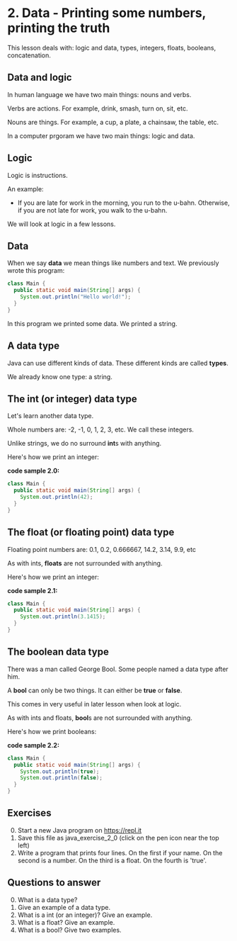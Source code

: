
# 2. Data - Printing some numbers, printing the truth

This lesson deals with: logic and data, types, integers, floats, booleans, concatenation.

## Data and logic

In human language we have two main things: nouns and verbs.

Verbs are actions. For example, drink, smash, turn on, sit, etc.

Nouns are things. For example, a cup, a plate, a chainsaw, the table, etc.

In a computer prgoram we have two main things: logic and data.

## Logic

Logic is instructions.

An example:

* If you are late for work in the morning, you run to the u-bahn. Otherwise, if you are not late for work, you walk to the u-bahn.

We will look at logic in a few lessons.

## Data

When we say **data** we mean things like numbers and text. We previously wrote this program:

```java
class Main {
  public static void main(String[] args) {
    System.out.println("Hello world!");
  }
}
```

In this program we printed some data. We printed a string.

## A data type

Java can use different kinds of data. These different kinds are called **types**.

We already know one type: a string.

## The int (or integer) data type

Let's learn another data type.

Whole numbers are: -2, -1, 0, 1, 2, 3, etc. We call these integers.

Unlike strings, we do no surround **int**s with anything.

Here's how we print an integer: 

**code sample 2.0:**

```java
class Main {
  public static void main(String[] args) {
    System.out.println(42);
  }
}
```

## The float (or floating point) data type

Floating point numbers are: 0.1, 0.2, 0.666667, 14.2, 3.14, 9.9, etc

As with ints, **floats** are not surrounded with anything.

Here's how we print an integer: 

**code sample 2.1:**

```java
class Main {
  public static void main(String[] args) {
    System.out.println(3.1415);
  }
}
```

## The boolean data type

There was a man called George Bool. Some people named a data type after him.

A **bool** can only be two things. It can either be **true** or **false**.

This comes in very useful in later lesson when look at logic.

As with ints and floats, **bool**s are not surrounded with anything.

Here's how we print booleans: 

**code sample 2.2:**

```java
class Main {
  public static void main(String[] args) {
    System.out.println(true);
    System.out.println(false);
  }
}
```

## Exercises ##

0. Start a new Java program on https://repl.it
0. Save this file as java_exercise_2_0 (click on the pen icon near the top left)
0. Write a program that prints four lines. On the first if your name. On the second is a number. On the third is a float. On the fourth is 'true'.


## Questions to answer ##

0. What is a data type?
0. Give an example of a data type.
0. What is a int (or an integer)? Give an example.
0. What is a float? Give an example.
0. What is a bool? Give two examples.
